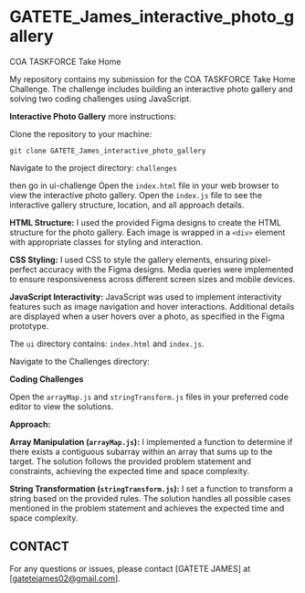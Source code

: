 # GATETE_James_interactive_photo_gallery

COA TASKFORCE Take Home

My repository contains my submission for the COA TASKFORCE Take Home Challenge. The challenge includes building an interactive photo gallery and solving two coding challenges using JavaScript.

**Interactive Photo Gallery** more instructions:

Clone the repository to your machine:

```
git clone GATETE_James_interactive_photo_gallery
```

Navigate to the project directory: `challenges`

then go in ui-challenge Open the `index.html` file in your web browser to view the interactive photo gallery. Open the `index.js` file to see the interactive gallery structure, location, and all approach details.

**HTML Structure:** I used the provided Figma designs to create the HTML structure for the photo gallery. Each image is wrapped in a `<div>` element with appropriate classes for styling and interaction.

**CSS Styling:** I used CSS to style the gallery elements, ensuring pixel-perfect accuracy with the Figma designs. Media queries were implemented to ensure responsiveness across different screen sizes and mobile devices.

**JavaScript Interactivity:** JavaScript was used to implement interactivity features such as image navigation and hover interactions. Additional details are displayed when a user hovers over a photo, as specified in the Figma prototype.

The `ui` directory contains: `index.html` and `index.js`.

Navigate to the Challenges directory:

**Coding Challenges**

Open the `arrayMap.js` and `stringTransform.js` files in your preferred code editor to view the solutions.

**Approach:**

**Array Manipulation (`arrayMap.js`):** I implemented a function to determine if there exists a contiguous subarray within an array that sums up to the target. The solution follows the provided problem statement and constraints, achieving the expected time and space complexity.

**String Transformation (`stringTransform.js`):** I set a function to transform a string based on the provided rules. The solution handles all possible cases mentioned in the problem statement and achieves the expected time and space complexity.
## CONTACT
For any questions or issues, please contact [GATETE JAMES] at [gatetejames02@gmail.com].
